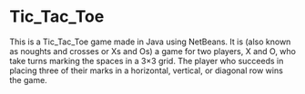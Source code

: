 # Tic_Tac_Toe
This is a Tic_Tac_Toe game made in Java using NetBeans.
It is (also known as noughts and crosses or Xs and Os) a game for two players, X and O, who take turns marking the spaces in a 3×3 grid. The player who succeeds in placing three of their marks in a horizontal, vertical, or diagonal row wins the game.
